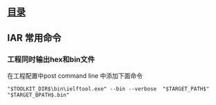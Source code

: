 # 
## [目录](README.md)
## IAR 常用命令 

### 工程同时输出hex和bin文件

  在工程配置中post command line 中添加下面命令 
``` 
"$TOOLKIT_DIR$\bin\ielftool.exe" --bin --verbose  "$TARGET_PATH$" "$TARGET_BPATH$.bin"
``` 
